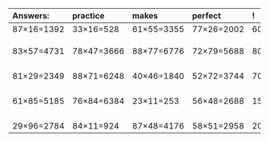 | Answers: | practice | makes | perfect | ! |
| :--- | :--- | :--- | :--- | :--- |
| 87×16=1392 | 33×16=528 | 61×55=3355 | 77×26=2002 | 60×67=4020 | 
|   |   |   |   |   | 
|   |   |   |   |   | 
|   |   |   |   |   | 
| 83×57=4731 | 78×47=3666 | 88×77=6776 | 72×79=5688 | 80×88=7040 | 
|   |   |   |   |   | 
|   |   |   |   |   | 
|   |   |   |   |   | 
|   |   |   |   |   | 
| 81×29=2349 | 88×71=6248 | 40×46=1840 | 52×72=3744 | 70×25=1750 | 
|   |   |   |   |   | 
|   |   |   |   |   | 
|   |   |   |   |   | 
|   |   |   |   |   | 
| 61×85=5185 | 76×84=6384 | 23×11=253 | 56×48=2688 | 15×11=165 | 
|   |   |   |   |   | 
|   |   |   |   |   | 
|   |   |   |   |   | 
|   |   |   |   |   | 
| 29×96=2784 | 84×11=924 | 87×48=4176 | 58×51=2958 | 20×73=1460 | 
